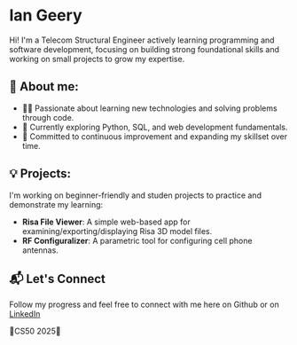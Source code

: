 # Ian Geery

Hi! I'm a Telecom Structural Engineer actively learning programming and software development, focusing on building strong foundational skills and working on small projects to grow my expertise.

## 📘 About me:
- 🧑‍💻 Passionate about learning new technologies and solving problems through code.
- 🌱 Currently exploring Python, SQL, and web development fundamentals.
- 🎯 Committed to continuous improvement and expanding my skillset over time.

## 💡 Projects:
I'm working on beginner-friendly and studen projects to practice and demonstrate my learning:
- **Risa File Viewer**: A simple web-based app for examining/exporting/displaying Risa 3D model files.
- **RF Configuralizer**: A parametric tool for configuring cell phone antennas.

## 📬 Let's Connect
Follow my progress and feel free to connect with me here on Github or on [LinkedIn](https://www.linkedin.com/in/ian-geery-36a37b7b/)

🦆CS50 2025🦆
